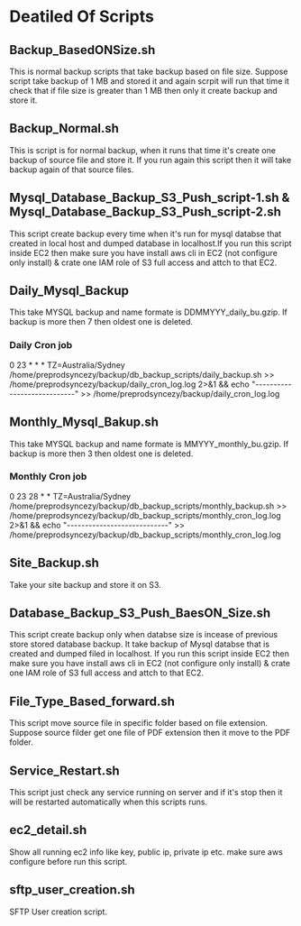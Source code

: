 
# Deatiled Of Scripts



## Backup_BasedONSize.sh
This is normal backup scripts that take backup based on file size. Suppose script take backup of 1 MB and stored it and again scrpit will run that time it check that if file size is greater than 1 MB then only it create backup and store it.

## Backup_Normal.sh
This is script is for normal backup, when it runs that time it's create one backup of source file and store it. If you run again this script then it will take backup again of that source files.

## Mysql_Database_Backup_S3_Push_script-1.sh & Mysql_Database_Backup_S3_Push_script-2.sh
This script create backup every time when it's run for mysql databse that created in local host and dumped database in localhost.If you run this script inside EC2 then make sure you have install aws cli in EC2 (not configure only install) & crate one IAM role of S3 full access and attch to that EC2.

## Daily_Mysql_Backup
This take MYSQL backup and name formate is DDMMYYY_daily_bu.gzip. If backup is more then 7 then oldest one is deleted.
### Daily Cron job
0 23 * * * TZ=Australia/Sydney /home/preprodsyncezy/backup/db_backup_scripts/daily_backup.sh >> /home/preprodsyncezy/backup/daily_cron_log.log 2>&1 && echo "----------------------------" >> /home/preprodsyncezy/backup/daily_cron_log.log


## Monthly_Mysql_Bakup.sh
This take MYSQL backup and name formate is MMYYY_monthly_bu.gzip. If backup is more then 3 then oldest one is deleted.

### Monthly Cron job
0 23 28 * * TZ=Australia/Sydney /home/preprodsyncezy/backup/db_backup_scripts/monthly_backup.sh >> /home/preprodsyncezy/backup/db_backup_scripts/monthly_cron_log.log 2>&1 && echo "----------------------------" >> /home/preprodsyncezy/backup/db_backup_scripts/monthly_cron_log.log

## Site_Backup.sh
Take your site backup and store it on S3.

## Database_Backup_S3_Push_BaesON_Size.sh
This script create backup only when databse size is incease of previous store stored database backup. It take backup of Mysql databse that is created and dumped filed in localhost. If you run this script inside EC2 then make sure you have install aws cli in EC2 (not configure only install) & crate one IAM role of S3 full access and attch to that EC2.

## File_Type_Based_forward.sh
This script move source file in specific folder based on file extension. Suppose source filder get one file of PDF extension then it move to the PDF folder. 

## Service_Restart.sh
This script just check any service running on server and if it's stop then it will be restarted automatically when this scripts runs.

## ec2_detail.sh
Show all running ec2 info like key, public ip, private ip etc. make sure aws configure before run this script.

## sftp_user_creation.sh
SFTP User creation script.
